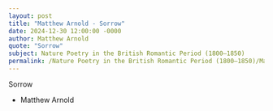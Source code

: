 ```yaml
---
layout: post
title: "Matthew Arnold - Sorrow"
date: 2024-12-30 12:00:00 -0000
author: Matthew Arnold
quote: "Sorrow"
subject: Nature Poetry in the British Romantic Period (1800–1850)
permalink: /Nature Poetry in the British Romantic Period (1800–1850)/Matthew Arnold/Matthew Arnold - Sorrow
---
```


Sorrow

- Matthew Arnold
